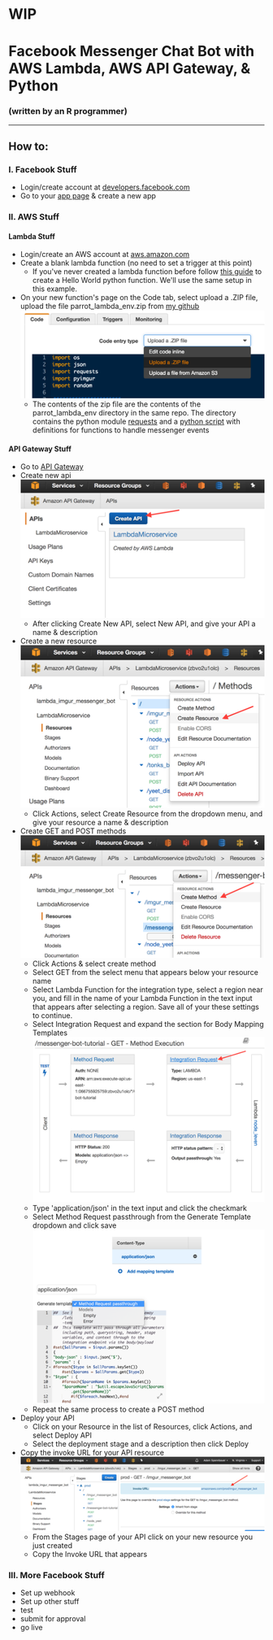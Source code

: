 # WIP
# Facebook Messenger Chat Bot with AWS Lambda, AWS API Gateway, & Python
### (written by an R programmer)

****************

## How to:

### I. Facebook Stuff
* Login/create account at [developers.facebook.com](https://developers.facebook.com)
* Go to your [app page](https://developers.facebook.com/apps) & create a new app

### II. AWS Stuff
#### Lambda Stuff
* Login/create an AWS account at [aws.amazon.com](https://aws.amazon.com/)
* Create a blank lambda function (no need to set a trigger at this point)
   * If you've never created a lambda function before follow [this guide](http://docs.aws.amazon.com/lambda/latest/dg/get-started-create-function.html) to create a Hello World python function.  We'll use the same setup in this example.
* On your new function's page on the Code tab, select upload a .ZIP file, upload the file parrot\_lambda\_env.zip from [my github](https://github.com/AdamSpannbauer/aws_python_messenger)
<img src="images/upload_zip.png"></img>
  * The contents of the zip file are the contents of the parrot\_lambda\_env directory in the same repo.  The directory contains the python module [requests]() and a [python script](https://github.com/AdamSpannbauer/aws_python_messenger/blob/master/parrot_lambda_env/lambda_function.py) with definitions for functions to handle messenger events

#### API Gateway Stuff
* Go to [API Gateway](https://console.aws.amazon.com/apigateway) 
* Create new api
<img src="images/click_create_api.png"></img>
   * After clicking Create New API, select New API, and give your API a name & description
* Create a new resource
<img src="images/click_create_resource.png"></img>
   * Click Actions, select Create Resource from the dropdown menu, and give your resource a name & description
* Create GET and POST methods
<img src="images/click_create_method.png"></img>
	* Click Actions & select create method
	* Select GET from the select menu that appears below your resource name
	* Select Lambda Function for the integration type, select a region near you, and fill in the name of your Lambda Function in the text input that appears after selecting a region.  Save all of your these settings to continue.
	* Select Integration Request and expand the section for Body Mapping Templates
<img src="images/click_integration_request.png"></img>
	* Type 'application/json' in the text input and click the checkmark
	* Select Method Request passthrough from the Generate Template dropdown and click save
<img src="images/select_method_request_passthrough.png"></img>
	* Repeat the same process to create a POST method
* Deploy your API
	* Click on your Resource in the list of Resources, click Actions, and select Deploy API
	* Select the deployment stage and a description then click Deploy
* Copy the invoke URL for your API resource
<img src="images/copy_invoke_url.png"></img>
	* From the Stages page of your API click on your new resource you just created
	* Copy the Invoke URL that appears

### III. More Facebook Stuff
* Set up webhook
* Set up other stuff
* test
* submit for approval
* go live